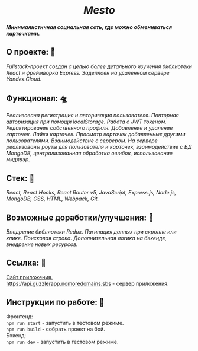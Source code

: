 <h1 align=center><i>Mesto</i></h1>

#### _Минималистичная социальная сеть, где можно обмениваться карточками._

## О проекте: :thought_balloon:

_Fullstack-проект создан с целью более детального изучения библиотеки React и фреймворка Express. Задеплоен на удаленном сервере Yandex.Cloud._

## Функционал: :flying_saucer:

_Реализована регистрация и авторизация пользователя. Повторная авторизация при помощи localStorage. Работа с JWT токеном. Редактирование собственного профиля. Добавление и удаление карточек. Лайки карточек. Просмотр карточек добавленных другими пользователями. Взаимодействие с сервером. На сервере реализованы роуты для пользователя и карточек, взаимодействие с БД MongoDB, централизованная обработка ошибок, использование мидлвэр._

## Стек: :wrench:

_React, React Hooks, React Router v5, JavaScript, Express.js, Node.js, MongoDB, CSS, HTML, Webpack, Git._

## Возможные доработки/улучшения: :construction:

_Внедрение библиотеки Redux. Пагинация данных при скролле или клике. Поисковая строка. Дополнительная логика на бэкенде, внедрение новых ресурсов._

## Ссылка: :eyes:

[Сайт приложения.](https://guzzlerapp.nomoredomains.sbs)<br/>
https://api.guzzlerapp.nomoredomains.sbs - сервер приложения.

## Инструкции по работе: 📗
Фронтенд:<br/>
<code>npm run start</code> - запустить в тестовом режиме.<br/>
<code>npm run build</code> - собрать проект на бой.<br/>
Бэкенд:<br/>
<code>npm run dev</code> - запустить в тестовом режиме.<br/>
